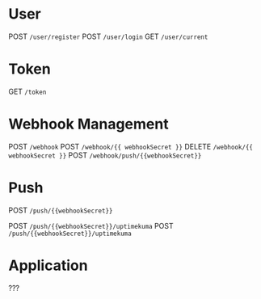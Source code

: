 
# User

POST `/user/register`
POST `/user/login`
GET `/user/current`

# Token
GET `/token`



# Webhook Management

POST `/webhook`
POST `/webhook/{{ webhookSecret }}`
DELETE `/webhook/{{ webhookSecret }}`
POST `/webhook/push/{{webhookSecret}}`

# Push

POST `/push/{{webhookSecret}}`

POST `/push/{{webhookSecret}}/uptimekuma`
POST `/push/{{webhookSecret}}/uptimekuma`

# Application

???
